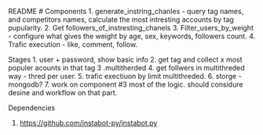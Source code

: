 README #
Components
	1. generate_instring_chanles - query tag names, and competitors names, calculate the most intresting accounts by tag pupularity.
	2. Get followers_of_instresting_chanels
	3. Filter_users_by_weight - configure what gives the weight by age, sex, keywords, followers count.
	4. Trafic execution - like, comment, follow.
	

Stages
	1. user + password, show basic info
	2. get tag and collect x most populer acounts in that tag 
	3 .multitherded 
	4. get follwers in multithreded way - thred per user.
	5. trafic exectiuon by limit multithreded.
	6. storge - mongodb?
	7. work on component #3 most of the logic. should considure desine and workflow on that part.
	
	
Dependencies
1. https://github.com/instabot-py/instabot.py
